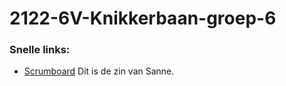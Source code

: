 # 2122-6V-Knikkerbaan-groep-6

### Snelle links:
- [Scrumboard](https://github.com/emmaus-6v/2122-6V-Knikkerbaan-groep-6/projects/1)
Dit is de zin van Sanne.
